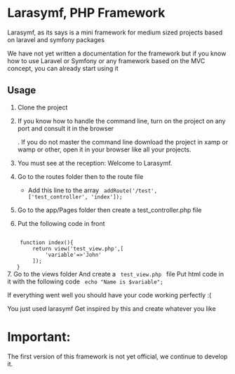 # Larasymf, PHP Framework
Larasymf, as its says is a mini framework for medium sized projects based on laravel and symfony packages

We have not yet written a documentation for the framework but if you know how to use Laravel or Symfony or any framework based on the MVC concept, you can already start using it
## Usage
1. Clone the project
2. If you know how to handle the command line, turn on the project on any port and consult it in the browser

    . If you do not master the command line download the project in xamp or wamp or other, open it in your browser like all your projects.

3. You must see at the reception: Welcome to Larasymf.
4. Go to the routes folder then to the route file

    - Add this line to the array
<code> addRoute('/test', ['test_controller', 'index']); </code>

5. Go to the app/Pages folder then create a test_controller.php file
6. Put the following code in front
<code> 
    function index(){
        return view('test_view.php',[
            'variable'=>'John'
        ]);
   }
</code>
7. Go to the views folder
And create a <code> test_view.php </code> file
Put html code in it
with the following code
<code> echo "Name is $variable";  </code>

If everything went well you should have your code working perfectly :(

You just used larasymf
Get inspired by this and create whatever you like
# Important:
The first version of this framework is not yet official, we continue to develop it.

